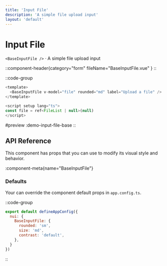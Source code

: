 ```yaml
---
title: 'Input File'
description: 'A simple file upload input'
layout: 'default'
---
```


# Input File

`<BaseInputFile />` · A simple file upload input

::component-header{category="form" fileName="BaseInputFile.vue" }
::

::code-group
```js [DemoInputFileBase.vue]
<template>
  <BaseInputFile v-model="file" rounded="md" label="Upload a file" />
</template>

<script setup lang="ts">
const file = ref<FileList | null>(null)
</script>
```

#preview
:demo-input-file-base
::

## API Reference

This component has props that you can use to modify its visual style and behavior.

:component-meta{name="BaseInputFile"}

### Defaults

Your can override the component default props in `app.config.ts`.

::code-group

```js [app.config.ts]
export default defineAppConfig({
  nui: {
    BaseInputFile: {
      rounded: 'sm',
      size: 'md',
      contrast: 'default',
    },
  }
})
```
::